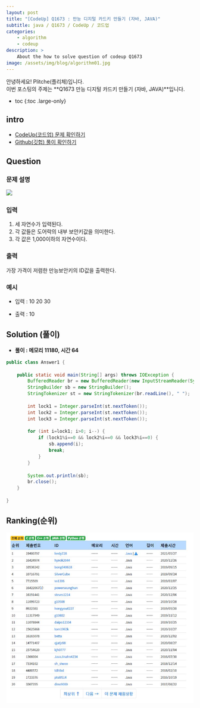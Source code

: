 ```yaml
---
layout: post
title: "[CodeUp] Q1673 : 만능 디지털 카드키 만들기 (자바, JAVA)"
subtitle: java / Q1673 / CodeUp / 코드업
categories:
    - algorithm
    - codeup
description: >
    About the how to solve question of codeup Q1673
image: /assets/img/blog/algorithm01.jpg
---
```


안녕하세요! Plitche(플리체)입니다.  
이번 포스팅의 주제는 **Q1673 만능 디지털 카드키 만들기 (자바, JAVA)**입니다.

* toc
{:toc .large-only}

## intro
* [CodeUp(코드업) 문제 확인하기](https://codeup.kr/problem.php?id=1673)  
* [Github(깃헙) 풀이 확인하기](https://github.com/plitche/CodeUp_Solution/tree/master/Q1601~Q1700/Q1673)  

## Question
### 문제 설명
![](/assets/post/codeup/Q1601~Q1699/20211128_01/01.JPG)  

### 입력
1) 세 자연수가 입력된다.  
2) 각 값들은 도어락의 내부 보안키값을 의미한다.  
3) 각 값은 1,000이하의 자연수이다.  

### 출력
가장 가격이 저렴한 만능보안키의 ID값을 출력한다.  
  
### 예시
* 입력 : 10 20 30
  
* 출력 : 10  

## Solution (풀이)
* **풀이 : 메모리 11180, 시간 64**  

```java
public class Answer1 {
	
    public static void main(String[] args) throws IOException {
        BufferedReader br = new BufferedReader(new InputStreamReader(System.in));
        StringBuilder sb = new StringBuilder();
        StringTokenizer st = new StringTokenizer(br.readLine(), " "); 

        int lock1 = Integer.parseInt(st.nextToken());
        int lock2 = Integer.parseInt(st.nextToken());
        int lock3 = Integer.parseInt(st.nextToken());

        for (int i=lock1; i>0; i--) {
        	if (lock1%i==0 && lock2%i==0 && lock3%i==0) {
        		sb.append(i);
        		break;
        	}
        }
        
        System.out.println(sb);
        br.close();
    }
    	 
}
```  

## Ranking(순위)
![](/assets/post/codeup/Q1600~Q1699/20211128_01/03.JPG)  